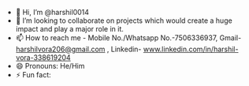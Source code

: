 - 👋 Hi, I’m @harshil0014
- 💞️ I’m looking to collaborate on projects which would create a huge impact and play a major role in it.
- 📫 How to reach me - Mobile No./Whatsapp No.-7506336937, Gmail- harshilvora206@gmail.com , Linkedin- www.linkedin.com/in/harshil-vora-338619204
- 😄 Pronouns: He/Him
- ⚡ Fun fact: 

<!---
harshil0014/harshil0014 is a ✨ special ✨ repository because its `README.md` (this file) appears on your GitHub profile.
You can click the Preview link to take a look at your changes.
--->
